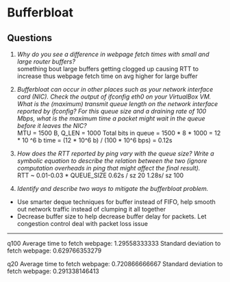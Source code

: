 # Bufferbloat


## Questions 

1. *Why do you see a difference in webpage fetch times with small and large router buffers?* <br/> 
something bout large buffers getting clogged up causing RTT to increase thus webpage fetch time on avg higher for large buffer

2. *Bufferbloat can occur in other places such as your network interface card (NIC). Check the output of ifconfig eth0 on your VirtualBox VM. What is the (maximum) transmit queue length on the network interface reported by ifconfig? For this queue size and a draining rate of 100 Mbps, what is the maximum time a packet might wait in the queue before it leaves the NIC?* <br/>
MTU = 1500 B, Q_LEN = 1000
Total bits in queue = 1500 * 8 * 1000 = 12 * 10 ^6 b
time = (12 * 10^6 b) / (100 * 10^6 bps) = 0.12s

3. *How does the RTT reported by ping vary with the queue size? Write a symbolic equation to describe the relation between the two (ignore computation overheads in ping that might affect the final result).* <br/>
RTT ~ 0.01-0.03 * QUEUE_SIZE
0.62s / sz 20
1.28s/ sz 100

4. *Identify and describe two ways to mitigate the bufferbloat problem.* <br/>
- Use smarter deque techniques for buffer instead of FIFO, help smooth out network traffic instead of clumping it all together
- Decrease buffer size to help decrease buffer delay for packets. Let congestion control deal with packet loss issue

---
q100
Average time to fetch webpage: 1.29558333333
Standard deviation to fetch webpage: 0.629766353279

q20
Average time to fetch webpage: 0.720866666667
Standard deviation to fetch webpage: 0.291338146413

